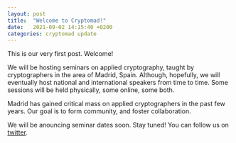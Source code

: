 ```yaml
---
layout: post
title:  "Welcome to Cryptomad!"
date:   2021-09-02 14:15:40 +0200
categories: cryptomad update
---
```

This is our very first post. Welcome!

We will be hosting seminars on applied cryptography, taught by cryptographers in
the area of Madrid, Spain. Although, hopefully, we will eventually host national 
and international speakers from time to time. Some sessions will be held 
physically, some online, some both.

Madrid has gained critical mass on applied cryptographers in the past few years.
Our goal is to form community, and foster collaboration.

We will be anouncing seminar dates soon. Stay tuned! You can follow us on 
[twitter](https://www.twitter.com/cryptomad_talks).

<!--
You’ll find this post in your `_posts` directory. Go ahead and edit it and re-build the site to see your changes. You can rebuild the site in many different ways, but the most common way is to run `jekyll serve`, which launches a web server and auto-regenerates your site when a file is updated.

Jekyll requires blog post files to be named according to the following format:

`YEAR-MONTH-DAY-title.MARKUP`

Where `YEAR` is a four-digit number, `MONTH` and `DAY` are both two-digit numbers, and `MARKUP` is the file extension representing the format used in the file. After that, include the necessary front matter. Take a look at the source for this post to get an idea about how it works.

Jekyll also offers powerful support for code snippets:

{% highlight ruby %}
def print_hi(name)
  puts "Hi, #{name}"
end
print_hi('Tom')
#=> prints 'Hi, Tom' to STDOUT.
{% endhighlight %}

Check out the [Jekyll docs][jekyll-docs] for more info on how to get the most out of Jekyll. File all bugs/feature requests at [Jekyll’s GitHub repo][jekyll-gh]. If you have questions, you can ask them on [Jekyll Talk][jekyll-talk].

[jekyll-docs]: https://jekyllrb.com/docs/home
[jekyll-gh]:   https://github.com/jekyll/jekyll
[jekyll-talk]: https://talk.jekyllrb.com/ 
-->
